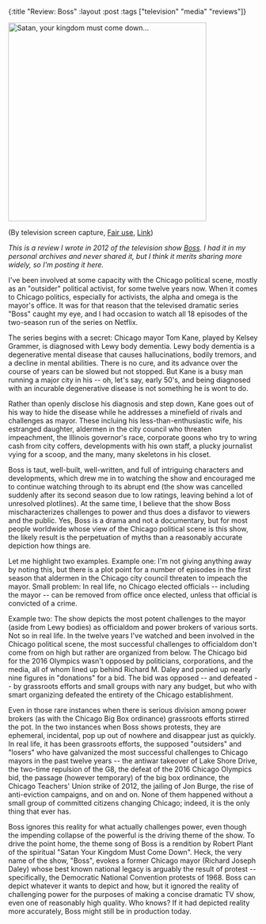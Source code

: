 {:title "Review: Boss"
:layout :post
:tags  ["television" "media" "reviews"]}

<img src="http://www.szcz.org/img/boss_intertitle.png" alt="Satan, your kingdom must come down..." width="400px"/><br>

(By television screen capture, <a href="//en.wikipedia.org/wiki/File:Boss_Intertitle.png" title="Fair use of copyrighted material in the context of Boss (TV series)">Fair use</a>, <a href="https://en.wikipedia.org/w/index.php?curid=35408481">Link</a>)

_This is a review I wrote in 2012 of the television show [Boss](https://www.imdb.com/title/tt1833285/).  I had it in my personal archives and never shared it, but I think it merits sharing more widely, so I'm posting it here._

I've been involved at some capacity with the Chicago political scene, mostly as an "outsider" political activist, for some twelve years now.  When it comes to Chicago politics, especially for activists, the alpha and omega is the mayor's office.  It was for that reason that the televised dramatic series "Boss" caught my eye, and I had occasion to watch all 18 episodes of the two-season run of the series on Netflix.

The series begins with a secret: Chicago mayor Tom Kane, played by Kelsey Grammer, is diagnosed with Lewy body dementia.  Lewy body dementia is a degenerative mental disease that causes hallucinations, bodily tremors, and a decline in mental abilities.  There is no cure, and its advance over the course of years can be slowed but not stopped.  But Kane is a busy man running a major city in his -- oh, let's say, early 50's, and being diagnosed with an incurable degenerative disease is not something he is wont to do. 

Rather than openly disclose his diagnosis and step down, Kane goes out of his way to hide the disease while he addresses a minefield of rivals and challenges as mayor.  These incluing his less-than-enthusiastic wife, his estranged daughter, aldermen in the city council who threaten impeachment, the Illinois governor's race, corporate goons who try to wring cash from city coffers, developments with his own staff, a plucky journalist vying for a scoop, and the many, many skeletons in his closet.

Boss is taut, well-built, well-written, and full of intriguing characters and developments, which drew me in to watching the show and encouraged me to continue watching through to its abrupt end (the show was cancelled suddenly after its second season due to low ratings, leaving behind a lot of unresolved plotlines).  At the same time, I believe that the show Boss mischaracterizes challenges to power and thus does a disfavor to viewers and the public.  Yes, Boss is a drama and not a documentary, but for most people worldwide whose view of the Chicago political scene is this show, the likely result is the perpetuation of myths than a reasonably accurate depiction how things are.  

Let me highlight two examples.  Example one: I'm not giving anything away by noting this, but there is a plot point for a number of episodes in the first season that aldermen in the Chicago city council threaten to impeach the mayor.  Small problem: In real life, no Chicago elected officials -- including the mayor -- can be removed from office once elected, unless that official is convicted of a crime.  

Example two: The show depicts the most potent challenges to the mayor (aside from Lewy bodies) as officialdom and power brokers of various sorts.  Not so in real life. In the twelve years I've watched and been involved in the Chicago political scene, the most successful challenges to officialdom don't come from on high but rather are organized from below.  The Chicago bid for the 2016 Olympics wasn't opposed by politicians, corporations, and the media, all of whom lined up behind Richard M. Daley and ponied up nearly nine figures in "donations" for a bid.  The bid was opposed -- and defeated -- by grassroots efforts and small groups with nary any budget, but who with smart organizing defeated the entirety of the Chicago establishment.  

Even in those rare instances when there is serious division among power brokers (as with the Chicago Big Box ordinance) grassroots efforts stirred the pot.  In the two instances when Boss shows protests, they are ephemeral, incidental, pop up out of nowhere and disappear just as quickly.  In real life, it has been grassroots efforts, the supposed "outsiders" and "losers" who have galvanized the most successful challenges to Chicago mayors in the past twelve years -- the antiwar takeover of Lake Shore Drive, the two-time repulsion of the G8, the defeat of the 2016 Chicago Olympics bid, the passage (however temporary) of the big box ordinance, the Chicago Teachers' Union strike of 2012, the jailing of Jon Burge, the rise of anti-eviction campaigns, and on and on.  None of them happened without a small group of committed citizens changing Chicago; indeed, it is the only thing that ever has. 

Boss ignores this reality for what actually challenges power, even though the impending collapse of the powerful is the driving theme of the show.  To drive the point home, the theme song of Boss is a rendition by Robert Plant of the spiritual "Satan Your Kingdom Must Come Down".  Heck, the very name of the show, "Boss", evokes a former Chicago mayor (Richard Joseph Daley) whose best known national legacy is arguably the result of protest -- specifically, the Democratic National Convention protests of 1968.  Boss can depict whatever it wants to depict and how, but it ignored the reality of challenging power for the purposes of making a concise dramatic TV show, even one of reasonably high quality.  Who knows?  If it had depicted reality more accurately, Boss might still be in production today.  
